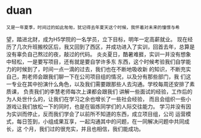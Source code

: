 # duan
    又是一年夏季，时间过的如此匆匆，犹记得去年夏天这个时候，我怀着对未来的憧憬与希
望，踏进北财，成为H5学院的一名学员，立下目标，明年一定高薪就业。
    现在经历了几次升班搬校区后，我又回到了西区，并成功进入了实训，回首去年，总算是
没有辜负自己熬过的夜，敲过的代码。
    炎炎夏日，酷暑难捱，实训一并没有想象中轻松，一是要写项目，还有就是要自学许多东
东西，这个时候考验我们自学能力的时候到了，时间一点一滴的过去，我们也在不断地吸收新
的知识，不断充实自己，荆老师会跟我们聊一下在公司项目组的情况，以及分有那些部门，我
们这一专业在其中扮演什么角色，以及我们需要跟那些人去沟通。学校每周还安排了素质课，
负责我们的李慧老师每次上课都会跟我们
讲解一些面试的经验，工作后的为人处世什么的，让我们在学习之余也增长了一些社会经验，
而且会组织一些小游戏让我们放松一下的同时，也是在锻炼同学们的人际交往能力。
    学习并没有因为实训而停止，反而我们学会了以前所不知道的东西，成立项目组，公司
运营模式，每日签到，小组成果互享，一起沟通其中的问题，在一同解决问题中共同成长，这
个月，我们过的很充实，并且也相信，我们能成功。
